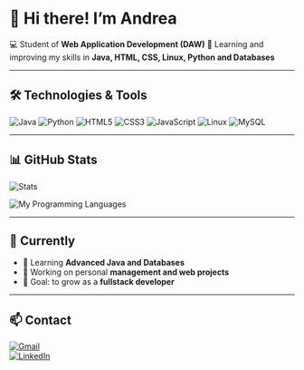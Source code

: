 # 👋 Hi there! I’m Andrea

💻 Student of **Web Application Development (DAW)**
🌱 Learning and improving my skills in **Java, HTML, CSS, Linux, Python and Databases**

---

## 🛠️ Technologies & Tools
![Java](https://img.shields.io/badge/Java-ED8B00?style=for-the-badge&logo=openjdk&logoColor=white)
![Python](https://img.shields.io/badge/Python-3776AB?style=for-the-badge&logo=python&logoColor=white)
![HTML5](https://img.shields.io/badge/HTML5-E34F26?style=for-the-badge&logo=html5&logoColor=white)
![CSS3](https://img.shields.io/badge/CSS3-1572B6?style=for-the-badge&logo=css3&logoColor=white)
![JavaScript](https://img.shields.io/badge/JavaScript-F7DF1E?style=for-the-badge&logo=javascript&logoColor=black)
![Linux](https://img.shields.io/badge/Linux-FCC624?style=for-the-badge&logo=linux&logoColor=black)
![MySQL](https://img.shields.io/badge/MySQL-4479A1?style=for-the-badge&logo=mysql&logoColor=white)

---

## 📊 GitHub Stats
![Stats](https://github-profile-summary-cards.vercel.app/api/cards/stats?username=AndreaXCode&theme=radical)

![My Programming Languages](https://github-readme-stats.vercel.app/api/top-langs/?username=AndreaXCode&layout=default&theme=radical&langs_count=4&custom_title=My%20Programming%20Languages)

---

## 🌱 Currently
- 📖 Learning **Advanced Java and Databases**  
- 🔭 Working on personal **management and web projects**  
- 🎯 Goal: to grow as a **fullstack developer**  

---

## 📫 Contact
[![Gmail](https://img.shields.io/badge/-Email-red?style=for-the-badge&logo=gmail&logoColor=white)](mailto:andrea.dominguez.class@gmail.com)  
[![LinkedIn](https://img.shields.io/badge/LinkedIn-blue?style=for-the-badge&logo=linkedin&logoColor=white)](https://www.linkedin.com/in/andrea-mar%C3%ADa-dom%C3%ADnguez-gabino-470435320/)




<!---
- 👀 I’m interested in learning everything about the computer sector.
  - Programing all of types.
- 🌱 I’m currently learning Java programmer language and databases with MySQL.
- 💞️ I’m looking to collaborate on ...
- 📫 How to reach me andrea.dominguez.class@gmail.com
- 😄 Pronouns: Andrea
- ⚡ Fun fact: ...
--->


<!---
AndreaXCode/AndreaXCode is a ✨ special ✨ repository because its `README.md` (this file) appears on your GitHub profile.
You can click the Preview link to take a look at your changes.
--->
